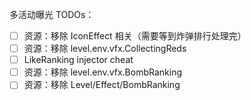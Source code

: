 多活动曝光 TODOs：

- [ ] 资源：移除 IconEffect 相关（需要等到炸弹排行处理完）
- [ ] 资源：移除 level.env.vfx.CollectingReds
- [ ] LikeRanking injector cheat
- [ ] 资源：移除 level.env.vfx.BombRanking
- [ ] 资源：移除 Level/Effect/BombRanking